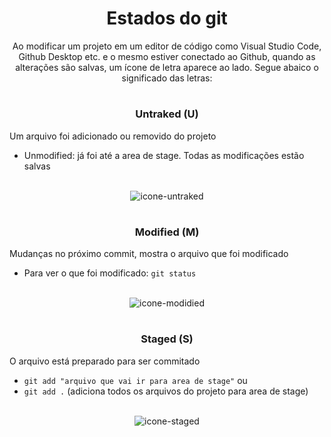 <h1 align=center> Estados do git</h1>

<p align="center"> Ao modificar um projeto em um editor de código como Visual Studio Code, Github Desktop etc. e o mesmo estiver conectado ao Github, quando as alterações são salvas, um ícone de letra aparece ao lado. Segue abaico o significado das letras:</p>

#

<h3 align=center> Untraked (U)</h3>

Um arquivo foi adicionado ou removido do projeto
* Unmodified: já foi até a area de stage. Todas as modificações estão salvas 
<br>

<div align=center>
    <img src="" alt="icone-untraked">
</div>


#


<h3 align=center> Modified (M)</h3>

Mudanças no próximo commit, mostra o arquivo que foi modificado
* Para ver o que foi modificado: `git status`

<br>

<div align=center>
    <img src="" alt="icone-modidied">
</div>

#

<h3 align=center> Staged (S)</h3>

O arquivo está preparado para ser commitado
* `git add "arquivo que vai ir para area de stage"` ou 
* `git add .` (adiciona todos os arquivos do projeto para area de stage) 

<br>

<div align=center>
    <img src="" alt="icone-staged">
</div>

#

